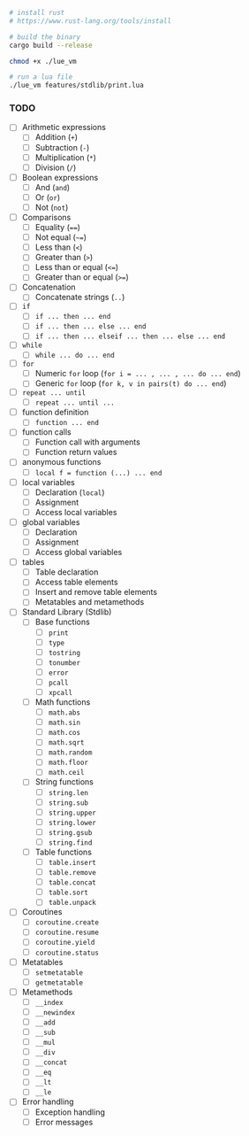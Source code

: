 ```sh
# install rust
# https://www.rust-lang.org/tools/install

# build the binary
cargo build --release

chmod +x ./lue_vm

# run a lua file
./lue_vm features/stdlib/print.lua

```

### TODO

- [ ] Arithmetic expressions
  - [ ] Addition (`+`)
  - [ ] Subtraction (`-`)
  - [ ] Multiplication (`*`)
  - [ ] Division (`/`)
- [ ] Boolean expressions
  - [ ] And (`and`)
  - [ ] Or (`or`)
  - [ ] Not (`not`)
- [ ] Comparisons
  - [ ] Equality (`==`)
  - [ ] Not equal (`~=`)
  - [ ] Less than (`<`)
  - [ ] Greater than (`>`)
  - [ ] Less than or equal (`<=`)
  - [ ] Greater than or equal (`>=`)
- [ ] Concatenation
  - [ ] Concatenate strings (`..`)
- [ ] `if`
  - [ ] `if ... then ... end`
  - [ ] `if ... then ... else ... end`
  - [ ] `if ... then ... elseif ... then ... else ... end`
- [ ] `while`
  - [ ] `while ... do ... end`
- [ ] `for`
  - [ ] Numeric `for` loop (`for i = ... , ... , ... do ... end`)
  - [ ] Generic `for` loop (`for k, v in pairs(t) do ... end`)
- [ ] `repeat ... until`
  - [ ] `repeat ... until ...`
- [ ] function definition
  - [ ] `function ... end`
- [ ] function calls
  - [ ] Function call with arguments
  - [ ] Function return values
- [ ] anonymous functions
  - [ ] `local f = function (...) ... end`
- [ ] local variables
  - [ ] Declaration (`local`)
  - [ ] Assignment
  - [ ] Access local variables
- [ ] global variables
  - [ ] Declaration
  - [ ] Assignment
  - [ ] Access global variables
- [ ] tables
  - [ ] Table declaration
  - [ ] Access table elements
  - [ ] Insert and remove table elements
  - [ ] Metatables and metamethods
- [ ] Standard Library (Stdlib)
  - [ ] Base functions
    - [ ] `print`
    - [ ] `type`
    - [ ] `tostring`
    - [ ] `tonumber`
    - [ ] `error`
    - [ ] `pcall`
    - [ ] `xpcall`
  - [ ] Math functions
    - [ ] `math.abs`
    - [ ] `math.sin`
    - [ ] `math.cos`
    - [ ] `math.sqrt`
    - [ ] `math.random`
    - [ ] `math.floor`
    - [ ] `math.ceil`
  - [ ] String functions
    - [ ] `string.len`
    - [ ] `string.sub`
    - [ ] `string.upper`
    - [ ] `string.lower`
    - [ ] `string.gsub`
    - [ ] `string.find`
  - [ ] Table functions
    - [ ] `table.insert`
    - [ ] `table.remove`
    - [ ] `table.concat`
    - [ ] `table.sort`
    - [ ] `table.unpack`
- [ ] Coroutines
  - [ ] `coroutine.create`
  - [ ] `coroutine.resume`
  - [ ] `coroutine.yield`
  - [ ] `coroutine.status`
- [ ] Metatables
  - [ ] `setmetatable`
  - [ ] `getmetatable`
- [ ] Metamethods
  - [ ] `__index`
  - [ ] `__newindex`
  - [ ] `__add`
  - [ ] `__sub`
  - [ ] `__mul`
  - [ ] `__div`
  - [ ] `__concat`
  - [ ] `__eq`
  - [ ] `__lt`
  - [ ] `__le`
- [ ] Error handling
  - [ ] Exception handling
  - [ ] Error messages

```

```
